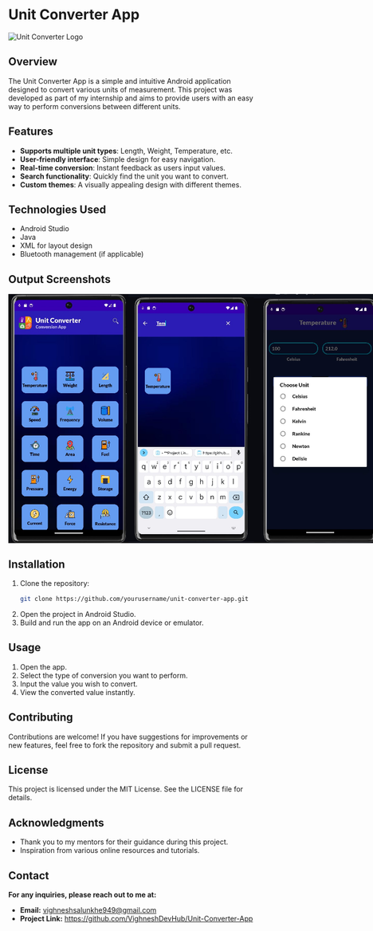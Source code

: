 # Unit Converter App

![Unit Converter Logo](https://your-image-link.com/logo.png)

## Overview

The Unit Converter App is a simple and intuitive Android application designed to convert various units of measurement. This project was developed as part of my internship and aims to provide users with an easy way to perform conversions between different units.

## Features

- **Supports multiple unit types**: Length, Weight, Temperature, etc.
- **User-friendly interface**: Simple design for easy navigation.
- **Real-time conversion**: Instant feedback as users input values.
- **Search functionality**: Quickly find the unit you want to convert.
- **Custom themes**: A visually appealing design with different themes.

## Technologies Used

- Android Studio
- Java
- XML for layout design
- Bluetooth management (if applicable)

## Output Screenshots
<div style="display: flex; justify-content: space-between;">
<img src="Screenshots/home.jpg" alt="Screenshot 1" height="500" />
<img src="Screenshots/Screenshot2.jpg" alt="Screenshot 2" height="500" />
<img src="Screenshots/Screenshot4.jpg" alt="Screenshot 4" height="500" />
<img src="Screenshots/Screenshot3.jpg" alt="Screenshot 3" height="500" />
<img src="Screenshots/Screenshot5.jpg" alt="Screenshot 5" height="500" />


</div>


## Installation

1. Clone the repository:
   ```bash
   git clone https://github.com/yourusername/unit-converter-app.git


2. Open the project in Android Studio.
3. Build and run the app on an Android device or emulator.

## Usage
1. Open the app.
2. Select the type of conversion you want to perform.
3. Input the value you wish to convert.
4. View the converted value instantly.

## Contributing
Contributions are welcome! If you have suggestions for improvements or new features, feel free to fork the repository and submit a pull request.

## License
This project is licensed under the MIT License. See the LICENSE file for details.

## Acknowledgments
- Thank you to my mentors for their guidance during this project.
- Inspiration from various online resources and tutorials.

## Contact
**For any inquiries, please reach out to me at:**

- **Email:** vighneshsalunkhe949@gmail.com
- **Project Link:** https://github.com/VighneshDevHub/Unit-Converter-App
